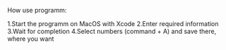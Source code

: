 How use programm:

1.Start the programm  on MacOS with Xcode
2.Enter required information
3.Wait for completion
4.Select numbers (command + A) and save there, where you want
